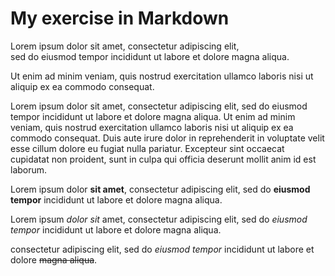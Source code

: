 <!-- Example of title -->
My exercise in Markdown
============================
Lorem ipsum dolor sit amet, consectetur adipiscing elit,   
sed do eiusmod tempor incididunt ut labore et dolore magna aliqua. 

Ut enim ad minim veniam, quis nostrud exercitation ullamco laboris nisi ut aliquip ex ea commodo consequat.


<!-- Here comes the table of content -->

<!-- Example of paragraph of text with line break -->

<!-- Example of another paragraph -->

Lorem ipsum dolor sit amet, consectetur adipiscing elit, sed do eiusmod tempor incididunt ut labore et dolore magna aliqua. Ut enim ad minim veniam, quis nostrud exercitation ullamco laboris nisi ut aliquip ex ea commodo consequat. Duis aute irure dolor in reprehenderit in voluptate velit esse cillum dolore eu fugiat nulla pariatur. Excepteur sint occaecat cupidatat non proident, sunt in culpa qui officia deserunt mollit anim id est laborum.

<!-- Example of bold -->
Lorem ipsum dolor **sit amet**, consectetur adipiscing elit, sed do __eiusmod tempor__ incididunt ut labore et dolore magna aliqua. 

<!-- Example of italic  -->

Lorem ipsum *dolor sit* amet, consectetur adipiscing elit, sed do _eiusmod tempor_ incididunt ut labore et dolore magna aliqua. 

consectetur adipiscing elit, sed do _eiusmod tempor_ incididunt ut labore et dolore ~~magna aliqua~~. 

<!-- Example of strikethrough -->

<!-- Example of headers -->

<!-- Example of external link -->

<!-- Example of link to another file -->

<!-- Example of an image -->

<!-- Example of an image with hover text -->

<!-- Example of equation or inline code -->

<!-- Example of a block of code -->

<!-- Example of code highlighting -->

<!-- Example of quote -->

<!-- Example of bullet list -->

<!-- Example of numbered list -->

<!-- Example of table -->

<!-- Paragraph after table -->